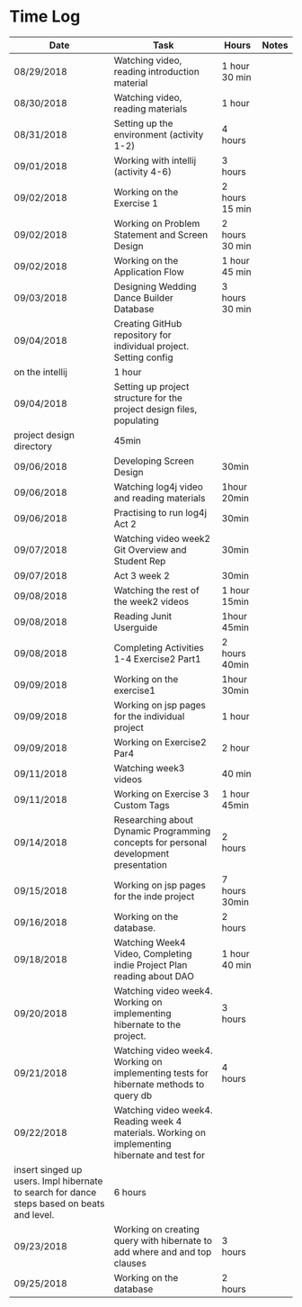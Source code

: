# Time Log

| Date | Task | Hours | Notes|
|------|------|-------|------|
|08/29/2018|Watching video, reading introduction material|1 hour 30 min| |
|08/30/2018|Watching video, reading materials|1 hour||
|08/31/2018|Setting up the environment (activity 1-2)|4 hours
|09/01/2018|Working with intellij (activity 4-6)|3 hours|
|09/02/2018|Working on the Exercise 1|2 hours 15 min|
|09/02/2018|Working on Problem Statement and Screen Design | 2 hours 30 min|
|09/02/2018|Working on the Application Flow | 1 hour 45 min |
|09/03/2018|Designing Wedding Dance Builder Database |3 hours 30 min|
|09/04/2018|Creating GitHub repository for individual project. Setting config 
 on the intellij|1 hour|
|09/04/2018|Setting up project structure for the project design files, populating 
 project design directory|45min
|09/06/2018|Developing Screen Design| 30min|
|09/06/2018|Watching log4j video and reading materials |1hour 20min|
|09/06/2018|Practising to run log4j Act 2 |30min|
|09/07/2018|Watching video week2 Git Overview and Student Rep| 30min|
|09/07/2018|Act 3 week 2| 30min|
|09/08/2018|Watching the rest of the week2 videos|1 hour 15min|
|09/08/2018|Reading Junit Userguide|1hour 45min|
|09/08/2018|Completing Activities 1-4 Exercise2 Part1|2 hours 40min|
|09/09/2018|Working on the exercise1|1hour 30min|
|09/09/2018|Working on jsp pages for the individual project|1 hour|
|09/09/2018|Working on Exercise2 Par4|2 hour|
|09/11/2018|Watching week3 videos |40 min|
|09/11/2018|Working on Exercise 3 Custom Tags| 1 hour 45min
|09/14/2018|Researching about Dynamic Programming concepts for personal development presentation |2 hours|
|09/15/2018|Working on jsp pages for the inde project |7 hours 30min|
|09/16/2018|Working on the database.| 2 hours|
|09/18/2018|Watching Week4 Video, Completing indie Project Plan reading about DAO|1 hour 40 min|
|09/20/2018|Watching video week4. Working on implementing hibernate to the project.|3 hours|
|09/21/2018|Watching video week4. Working on implementing tests for hibernate methods to query db|4 hours|
|09/22/2018|Watching video week4. Reading week 4 materials. Working on implementing hibernate and test for 
insert singed up users. Impl hibernate to search for dance steps based on beats and level.|6 hours|
|09/23/2018|Working on creating query with hibernate to add where and and top clauses|3 hours|
|09/25/2018|Working on the database|2 hours|
